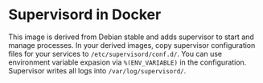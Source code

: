 Supervisord in Docker
=====================

This image is derived from Debian stable and adds supervisor to start
and manage processes. In your derived images, copy supervisor configuration
files for your services to `/etc/supervisord/conf.d/`. You can use
environment variable expasion via `%(ENV_VARIABLE)` in the configuration.
Supervisor writes all logs into `/var/log/supervisord/`.
